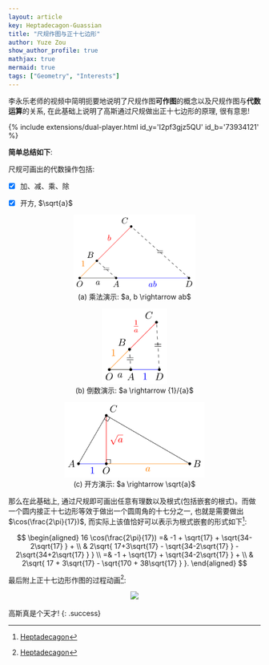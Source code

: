 ```yaml
---
layout: article
key: Heptadecagon-Guassian
title: "尺规作图与正十七边形"
author: Yuze Zou
show_author_profile: true
mathjax: true
mermaid: true
tags: ["Geometry", "Interests"]
---
```



李永乐老师的视频中简明扼要地说明了尺规作图**可作图**的概念以及尺规作图与**代数运算**的关系, 在此基础上说明了高斯通过尺规做出正十七边形的原理, 很有意思!  

<!--more-->

<div>{% include extensions/dual-player.html id_y='I2pf3gjz5QU' id_b='73934121' %}</div>

**简单总结如下**:  

尺规可画出的代数操作包括:  

- [x] 加、减、乘、除
- [x] 开方, $\sqrt{a}$


<div class="grid-container">
  <div class="grid grid--px-3">
    <div class="cell cell--4">
    	<div align="center">
    		<figure>
				<img src="/assets\images\posts\2019-09-30\mul.svg" height="150">
				<figcaption>(a) 乘法演示: $a, b \rightarrow ab$ </figcaption>
			</figure>
		</div>
    </div>
    <div class="cell cell--4">
    	<div align="center">
    		<figure>
				<img src="/assets\images\posts\2019-09-30\recip.svg" height="150">
				<figcaption>(b) 倒数演示: $a \rightarrow {1}/{a}$</figcaption>
			</figure>
		</div>
    </div>
    <div class="cell cell--4">
    	<div align="center">
    		<figure>
				<img src="/assets\images\posts\2019-09-30\sqrt.svg" height="150">
				<figcaption>(c) 开方演示: $a \rightarrow \sqrt{a}$</figcaption>
			</figure>
		</div>
    </div>
  </div>
</div>

那么在此基础上, 通过尺规即可画出任意有理数以及根式(包括嵌套的根式)。而做一个圆内接正十七边形等效于做出一个圆周角的十七分之一, 也就是需要做出$\cos(\frac{2\pi}{17})$, 而实际上该值恰好可以表示为根式嵌套的形式如下[^1]:  

$$
\begin{aligned}
16 \cos(\frac{2\pi}{17}) =& -1 + \sqrt{17} + \sqrt{34-2\sqrt{17} } + \\
& 2\sqrt{ 17+3\sqrt{17} - \sqrt{34-2\sqrt{17} } - 2\sqrt{34+2\sqrt{17} } } \\
=& -1 + \sqrt{17} + \sqrt{34-2\sqrt{17} } + \\
& 2\sqrt{ 17 + 3\sqrt{17} - \sqrt{170 + 38\sqrt{17} } }.
\end{aligned}
$$

最后附上正十七边形作图的过程动画[^1]:  

<div align="center">
	<img src="https://upload.wikimedia.org/wikipedia/commons/d/d1/Regular_Heptadecagon_Inscribed_in_a_Circle.gif">
</div>

高斯真是个天才!
{: .success}

[^1]: [Heptadecagon](https://en.wikipedia.org/wiki/Heptadecagon)